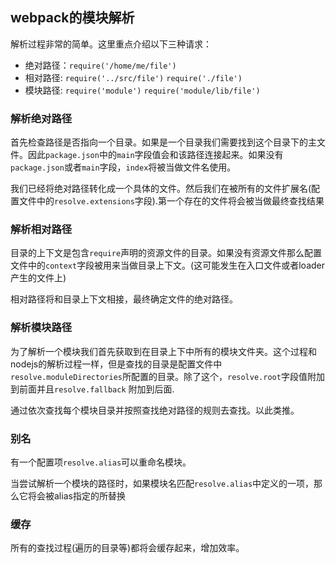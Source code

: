 webpack的模块解析
------

解析过程非常的简单。这里重点介绍以下三种请求：

* 绝对路径：`require('/home/me/file')`
* 相对路径: `require('../src/file')`  `require('./file')`
* 模块路径: `require('module')` `require('module/lib/file')`

### 解析绝对路径

首先检查路径是否指向一个目录。如果是一个目录我们需要找到这个目录下的主文件。因此`package.json`中的`main`字段值会和该路径连接起来。如果没有`package.json`或者`main`字段，`index`将被当做文件名使用。

我们已经将绝对路径转化成一个具体的文件。然后我们在被所有的文件扩展名(配置文件中的`resolve.extensions`字段).第一个存在的文件将会被当做最终查找结果

### 解析相对路径

目录的上下文是包含`require`声明的资源文件的目录。如果没有资源文件那么配置文件中的`context`字段被用来当做目录上下文。(这可能发生在入口文件或者loader产生的文件上)

相对路径将和目录上下文相接，最终确定文件的绝对路径。

### 解析模块路径

为了解析一个模块我们首先获取到在目录上下中所有的模块文件夹。这个过程和 nodejs的解析过程一样，但是查找的目录是配置文件中`resolve.moduleDirectories`所配置的目录。除了这个，`resolve.root`字段值附加到前面并且`resolve.fallback` 附加到后面.

通过依次查找每个模块目录并按照查找绝对路径的规则去查找。以此类推。

### 别名

有一个配置项`resolve.alias`可以重命名模块。

当尝试解析一个模块的路径时，如果模块名匹配`resolve.alias`中定义的一项，那么它将会被alias指定的所替换

### 缓存

所有的查找过程(遍历的目录等)都将会缓存起来，增加效率。
